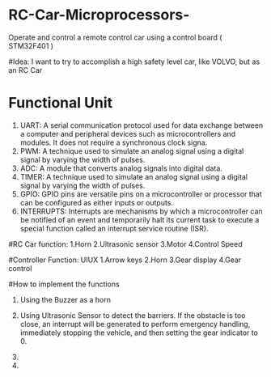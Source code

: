 # RC-Car-Microprocessors-
Operate and control a remote control car using a control board ( STM32F401 )

#Idea:
I want to try to accomplish a high safety level car, like VOLVO, but as an RC Car

# Functional Unit
1. UART:
   A serial communication protocol used for data exchange between a computer and peripheral devices such as microcontrollers and modules. It does not require a synchronous clock signa.
2. PWM:
   A technique used to simulate an analog signal using a digital signal by varying the width of pulses.
3. ADC:
   A module that converts analog signals into digital data.
4. TIMER:
   A technique used to simulate an analog signal using a digital signal by varying the width of pulses.
5. GPIO:
   GPIO pins are versatile pins on a microcontroller or processor that can be configured as either inputs or outputs.
6. INTERRUPTS:
   Interrupts are mechanisms by which a microcontroller can be notified of an event and temporarily halt its current task to execute a special function called an interrupt service routine (ISR).
   
#RC Car function:
1.Horn
2.Ultrasonic sensor
3.Motor
4.Control Speed

#Controller Function:
UIUX
1.Arrow keys
2.Horn
3.Gear display
4.Gear control

#How to implement the functions
1. Using the Buzzer as a horn
2. Using Ultrasonic Sensor to detect the barriers.
   If the obstacle is too close, an interrupt will be generated to perform emergency handling, immediately stopping the vehicle,    and then setting the gear indicator to 0.
   
4.
5.
